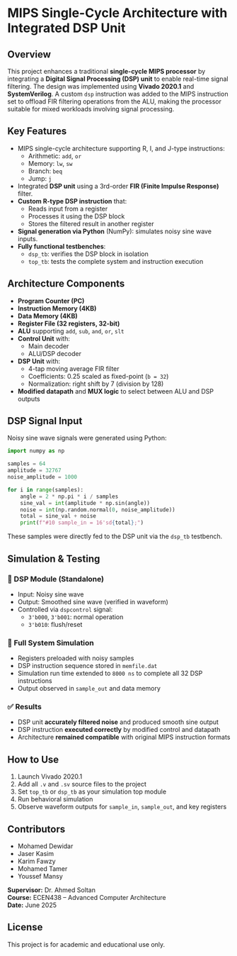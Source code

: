 
# MIPS Single-Cycle Architecture with Integrated DSP Unit

## Overview

This project enhances a traditional **single-cycle MIPS processor** by integrating a **Digital Signal Processing (DSP) unit** to enable real-time signal filtering. The design was implemented using **Vivado 2020.1** and **SystemVerilog**. A custom `dsp` instruction was added to the MIPS instruction set to offload FIR filtering operations from the ALU, making the processor suitable for mixed workloads involving signal processing.

## Key Features

- MIPS single-cycle architecture supporting R, I, and J-type instructions:
  - Arithmetic: `add`, `or`
  - Memory: `lw`, `sw`
  - Branch: `beq`
  - Jump: `j`
- Integrated **DSP unit** using a 3rd-order **FIR (Finite Impulse Response)** filter.
- **Custom R-type DSP instruction** that:
  - Reads input from a register
  - Processes it using the DSP block
  - Stores the filtered result in another register
- **Signal generation via Python** (NumPy): simulates noisy sine wave inputs.
- **Fully functional testbenches**:
  - `dsp_tb`: verifies the DSP block in isolation
  - `top_tb`: tests the complete system and instruction execution

## Architecture Components

- **Program Counter (PC)**
- **Instruction Memory (4KB)**
- **Data Memory (4KB)**
- **Register File (32 registers, 32-bit)**
- **ALU** supporting `add`, `sub`, `and`, `or`, `slt`
- **Control Unit** with:
  - Main decoder
  - ALU/DSP decoder
- **DSP Unit** with:
  - 4-tap moving average FIR filter
  - Coefficients: 0.25 scaled as fixed-point (`b = 32`)
  - Normalization: right shift by 7 (division by 128)
- **Modified datapath** and **MUX logic** to select between ALU and DSP outputs

## DSP Signal Input

Noisy sine wave signals were generated using Python:

```python
import numpy as np

samples = 64
amplitude = 32767
noise_amplitude = 1000

for i in range(samples):
    angle = 2 * np.pi * i / samples
    sine_val = int(amplitude * np.sin(angle))
    noise = int(np.random.normal(0, noise_amplitude))
    total = sine_val + noise
    print(f"#10 sample_in = 16'sd{total};")
```

These samples were directly fed to the DSP unit via the `dsp_tb` testbench.

## Simulation & Testing

### 🧪 DSP Module (Standalone)
- Input: Noisy sine wave
- Output: Smoothed sine wave (verified in waveform)
- Controlled via `dspcontrol` signal:
  - `3'b000`, `3'b001`: normal operation
  - `3'b010`: flush/reset

### 🧪 Full System Simulation
- Registers preloaded with noisy samples
- DSP instruction sequence stored in `memfile.dat`
- Simulation run time extended to `8000 ns` to complete all 32 DSP instructions
- Output observed in `sample_out` and data memory

### ✅ Results
- DSP unit **accurately filtered noise** and produced smooth sine output
- DSP instruction **executed correctly** by modified control and datapath
- Architecture **remained compatible** with original MIPS instruction formats

## How to Use

1. Launch Vivado 2020.1
2. Add all `.v` and `.sv` source files to the project
3. Set `top_tb` or `dsp_tb` as your simulation top module
4. Run behavioral simulation
5. Observe waveform outputs for `sample_in`, `sample_out`, and key registers

## Contributors

- Mohamed Dewidar
- Jaser Kasim
- Karim Fawzy
- Mohamed Tamer
- Youssef Mansy

**Supervisor:** Dr. Ahmed Soltan  
**Course:** ECEN438 – Advanced Computer Architecture  
**Date:** June 2025


## License
This project is for academic and educational use only.
